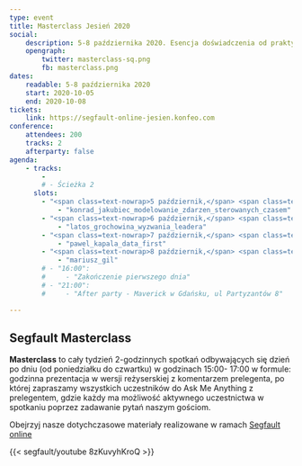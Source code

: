 ```yaml
---
type: event
title: Masterclass Jesień 2020
social:
    description: 5-8 października 2020. Esencja doświadczenia od praktyków IT na wyciągnięcie ręki.
    opengraph:
        twitter: masterclass-sq.png
        fb: masterclass.png
dates: 
    readable: 5-8 października 2020
    start: 2020-10-05
    end: 2020-10-08
tickets: 
    link: https://segfault-online-jesien.konfeo.com
conference:
    attendees: 200
    tracks: 2
    afterparty: false
agenda:
    - tracks: 
        - 
        # - Ścieżka 2
      slots:
        - "<span class=text-nowrap>5 październik,</span> <span class=text-nowrap>15:00 - 16:30</span>":
            - "konrad_jakubiec_modelowanie_zdarzen_sterowanych_czasem"
        - "<span class=text-nowrap>6 październik,</span> <span class=text-nowrap>15:00 - 16:30</span>":
            - "latos_grochowina_wyzwania_leadera"
        - "<span class=text-nowrap>7 październik,</span> <span class=text-nowrap>15:00 - 16:30</span>":
            - "pawel_kapala_data_first"
        - "<span class=text-nowrap>8 październik,</span> <span class=text-nowrap>15:00 - 16:30</span>":
            - "mariusz_gil"                                    
        # - "16:00":
        #     - "Zakończenie pierwszego dnia"
        # - "21:00":
        #     - "After party - Maverick w Gdańsku, ul Partyzantów 8"

---
```


## Segfault Masterclass

**Masterclass** to cały tydzień 2-godzinnych spotkań odbywających się dzień po dniu (od poniedziałku do czwartku) w godzinach 15:00- 17:00 w formule: godzinna prezentacja w wersji reżyserskiej z komentarzem prelegenta, po której zapraszamy wszystkich uczestników do Ask Me Anything z prelegentem, gdzie każdy ma możliwość aktywnego uczestnictwa w spotkaniu poprzez zadawanie pytań naszym gościom.

Obejrzyj nasze dotychczasowe materiały realizowane w ramach <a href="https://www.youtube.com/playlist?list=PLSx7O0TzhRJbPczoxwKr90_YdsWff1qmo">Segfault online</a>

{{< segfault/youtube 8zKuvyhKroQ >}}